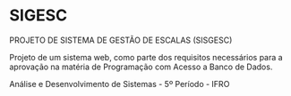 # SIGESC

PROJETO DE SISTEMA DE GESTÃO DE ESCALAS (SISGESC)

Projeto de um sistema web, como parte dos requisitos necessários para a aprovação na matéria de Programação com Acesso a Banco de Dados.

Análise e Desenvolvimento de Sistemas - 5º Período - IFRO
